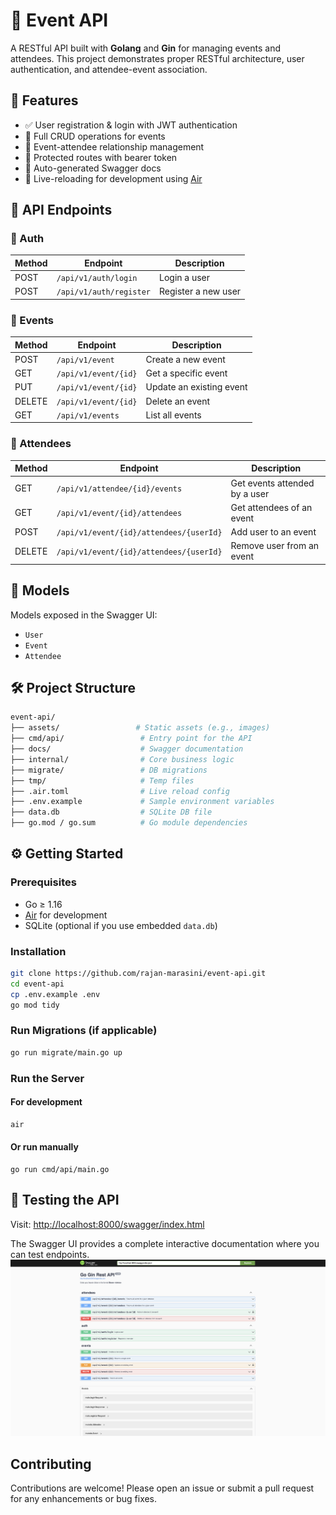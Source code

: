 # 📅 Event API

A RESTful API built with **Golang** and **Gin** for managing events and attendees. This project demonstrates proper RESTful architecture, user authentication, and attendee-event association.

## 🚀 Features

-   ✅ User registration & login with JWT authentication
-   📅 Full CRUD operations for events
-   👥 Event-attendee relationship management
-   🔐 Protected routes with bearer token
-   📄 Auto-generated Swagger docs
-   🔄 Live-reloading for development using [Air](https://github.com/cosmtrek/air)

## 🧾 API Endpoints

### 🔐 Auth

| Method | Endpoint                | Description         |
| ------ | ----------------------- | ------------------- |
| POST   | `/api/v1/auth/login`    | Login a user        |
| POST   | `/api/v1/auth/register` | Register a new user |

### 📅 Events

| Method | Endpoint             | Description              |
| ------ | -------------------- | ------------------------ |
| POST   | `/api/v1/event`      | Create a new event       |
| GET    | `/api/v1/event/{id}` | Get a specific event     |
| PUT    | `/api/v1/event/{id}` | Update an existing event |
| DELETE | `/api/v1/event/{id}` | Delete an event          |
| GET    | `/api/v1/events`     | List all events          |

### 👥 Attendees

| Method | Endpoint                                | Description                   |
| ------ | --------------------------------------- | ----------------------------- |
| GET    | `/api/v1/attendee/{id}/events`          | Get events attended by a user |
| GET    | `/api/v1/event/{id}/attendees`          | Get attendees of an event     |
| POST   | `/api/v1/event/{id}/attendees/{userId}` | Add user to an event          |
| DELETE | `/api/v1/event/{id}/attendees/{userId}` | Remove user from an event     |

## 🧱 Models

Models exposed in the Swagger UI:

-   `User`
-   `Event`
-   `Attendee`

## 🛠 Project Structure

```bash
event-api/
├── assets/                 # Static assets (e.g., images)
├── cmd/api/                 # Entry point for the API
├── docs/                    # Swagger documentation
├── internal/                # Core business logic
├── migrate/                 # DB migrations
├── tmp/                     # Temp files
├── .air.toml                # Live reload config
├── .env.example             # Sample environment variables
├── data.db                  # SQLite DB file
├── go.mod / go.sum          # Go module dependencies
```

## ⚙️ Getting Started

### Prerequisites

-   Go ≥ 1.16
-   [Air](https://github.com/cosmtrek/air) for development
-   SQLite (optional if you use embedded `data.db`)

### Installation

```bash
git clone https://github.com/rajan-marasini/event-api.git
cd event-api
cp .env.example .env
go mod tidy
```

### Run Migrations (if applicable)

```bash
go run migrate/main.go up
```

### Run the Server

#### For development

```bash
air
```

#### Or run manually

```
go run cmd/api/main.go
```

## 🧪 Testing the API

Visit: [http://localhost:8000/swagger/index.html](http://localhost:8000/swagger/index.html)

The Swagger UI provides a complete interactive documentation where you can test endpoints.
![Swagger Ui](./assets/swagger-ui.png)

## Contributing

Contributions are welcome! Please open an issue or submit a pull request for any enhancements or bug fixes.
